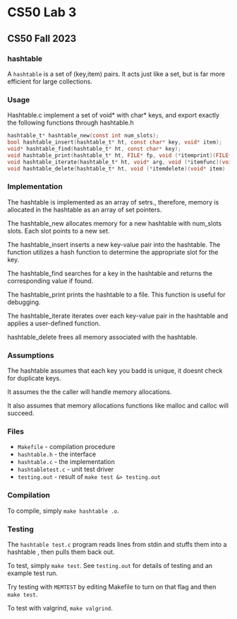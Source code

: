 # CS50 Lab 3
## CS50 Fall 2023

### hashtable


A `hashtable` is a set of (key,item) pairs. It acts just like a set, but is far more efficient for large collections.

### Usage
Hashtable.c implement a set of void* with char* keys, and export exactly the following functions through hashtable.h 

```c
hashtable_t* hashtable_new(const int num_slots);
bool hashtable_insert(hashtable_t* ht, const char* key, void* item);
void* hashtable_find(hashtable_t* ht, const char* key);
void hashtable_print(hashtable_t* ht, FILE* fp, void (*itemprint)(FILE* fp, const char* key, void* item));
void hashtable_iterate(hashtable_t* ht, void* arg, void (*itemfunc)(void* arg, const char* key, void* item) );
void hashtable_delete(hashtable_t* ht, void (*itemdelete)(void* item) );

```



### Implementation

The hashtable is implemented as an array of setrs., therefore, memory is allocated in the hashtable as an array of set pointers. 


The hashtable_new allocates memory for a new hashtable with num_slots slots. Each slot points to a new set.

The hashtable_insert inserts a new key-value pair into the hashtable. The function utilizes a hash function to determine the appropriate slot for the key.

The hashtable_find searches for a key in the hashtable and returns the corresponding value if found.

The hashtable_print prints the hashtable to a file. This function is useful for debugging.

The hashtable_iterate iterates over each key-value pair in the hashtable and applies a user-defined function.

hashtable_delete frees all memory associated with the hashtable.


### Assumptions

The hashtable assumes that each key you badd is unique, it doesnt check for duplicate keys.

It assumes the the caller will handle memory allocations.

It also assumes that memory allocations functions like malloc and calloc will succeed.



### Files

* `Makefile` - compilation procedure
* `hashtable.h` - the interface
* `hashtable.c` - the implementation
* `hashtabletest.c` - unit test driver
* `testing.out` - result of `make test &> testing.out`

### Compilation

To compile, simply `make hashtable
.o`.

### Testing

The `hashtable
test.c` program reads lines from stdin and stuffs them into a hashtable
, then pulls them back out.


To test, simply `make test`.
See `testing.out` for details of testing and an example test run.

Try testing with `MEMTEST` by editing Makefile to turn on that flag and then `make test`.

To test with valgrind, `make valgrind`.

